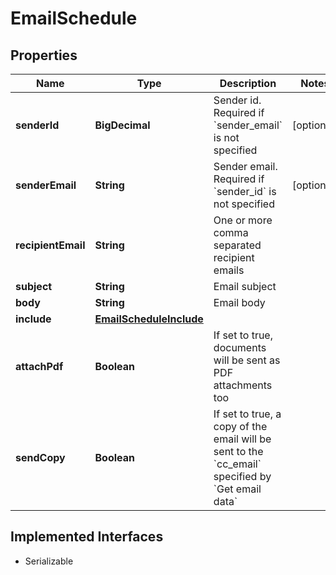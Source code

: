 

# EmailSchedule


## Properties

Name | Type | Description | Notes
------------ | ------------- | ------------- | -------------
**senderId** | **BigDecimal** | Sender id. Required if &#x60;sender_email&#x60; is not specified |  [optional]
**senderEmail** | **String** | Sender email. Required if &#x60;sender_id&#x60; is not specified |  [optional]
**recipientEmail** | **String** | One or more comma separated recipient emails | 
**subject** | **String** | Email subject | 
**body** | **String** | Email body | 
**include** | [**EmailScheduleInclude**](EmailScheduleInclude.md) |  | 
**attachPdf** | **Boolean** | If set to true, documents will be sent as PDF attachments too | 
**sendCopy** | **Boolean** | If set to true, a copy of the email will be sent to the &#x60;cc_email&#x60; specified by &#x60;Get email data&#x60; | 


## Implemented Interfaces

* Serializable


